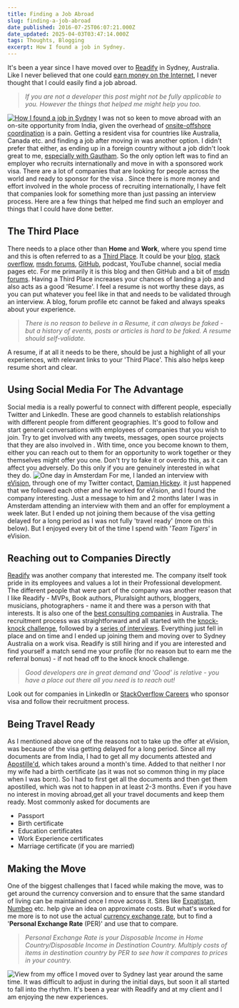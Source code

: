```yaml
---
title: Finding a Job Abroad
slug: finding-a-job-abroad
date_published: 2016-07-25T06:07:21.000Z
date_updated: 2025-04-03T03:47:14.000Z
tags: Thoughts, Blogging
excerpt: How I found a job in Sydney.
---
```


It's been a year since I have moved over to [Readify](https://readify.net/) in Sydney, Australia. Like I never believed that one could [earn money on the Internet](__GHOST_URL__/blog/getting-started-with-freelancing-jobs-online/), I never thought that I could easily find a job abroad.

> *If you are not a developer this post might not be fully applicable to you. However the things that helped me might help you too.*

[![How I found a job in Sydney](__GHOST_URL__/content/images/finding_job_abroad.png)](https://commons.wikimedia.org/wiki/File:Sydney_Opera_house_HDR_Sydney_Australia.jpg)
I was not so keen to move abroad with an on-site opportunity from India, given the overhead of [onsite-offshore coordination](https://en.wikipedia.org/wiki/Global_delivery_model) is a pain. Getting a resident visa for countries like Australia, Canada etc. and finding a job after moving in was another option. I didn't prefer that either, as ending up in a foreign country without a job didn't look great to me, [especially with Gautham](__GHOST_URL__/blog/life-learnings-after-being-a-parent/). So the only option left was to find an employer who recruits internationally and move in with a sponsored work visa. There are a lot of companies that are looking for people across the world and ready to sponsor for the visa . Since there is more money and effort involved in the whole process of recruiting internationally, I have felt that companies look for something more than just passing an interview process. Here are a few things that helped me find such an employer and things that I could have done better.

## The Third Place

There needs to a place other than **Home** and **Work**, where you spend time and this is often referred to as a [Third Place](http://www.hanselman.com/blog/TheDeveloperTheoryOfTheThirdPlace.aspx). It could be your [blog](__GHOST_URL__/tag/blogging/), [stack overflow](http://stackoverflow.com/users/1948745/rahul-p-nath), [msdn forums](__GHOST_URL__/blog/stars-do-count/), [GitHub](https://github.com/rahulpnath), podcast, YouTube channel, social media pages etc. For me primarily it is this blog and then GitHub and a bit of [msdn forums](https://social.msdn.microsoft.com/profile/rahul%20p%20nath?type=forum&amp;referrer=http://social.msdn.microsoft.com/Forums/azure/en-US/home). Having a Third Place increases your chances of landing a job and also acts as a good 'Resume'. I feel a resume is not worthy these days, as you can put whatever you feel like in that and needs to be validated through an interview. A blog, forum profile etc cannot be faked and always speaks about your experience.

> *There is no reason to believe in a Resume, it can always be faked - but a history of events, posts or articles is hard to be faked. A resume should self-validate.*

A resume, if at all it needs to be there, should be just a highlight of all your experiences, with relevant links to your 'Third Place'. This also helps keep resume short and clear.

## Using Social Media For The Advantage

Social media is a really powerful to connect with different people, especially Twitter and LinkedIn. These are good channels to establish relationships with different people from different geographies. It's good to follow and start general conversations with employees of companies that you wish to join. Try to get involved with any tweets, messages, open source projects that they are also involved in . With time, once you become known to them, either you can reach out to them for an opportunity to work together or they themselves might offer you one. Don't try to fake it or overdo this, as it can affect you adversely. Do this only if you are genuinely interested in what they do.
![One day in Amsterdam](__GHOST_URL__/content/images/amsterdam_thehague.jpg)
For me, I landed an interview with [eVision](https://www.evision-software.com/), through one of my Twitter contact, [Damian Hickey](https://twitter.com/randompunter). it just happened that we followed each other and he worked for eVision, and I found the company interesting. Just a message to him and 2 months later I was in Amsterdam attending an interview with them and an offer for employment a week later. But I ended up not joining them because of the visa getting delayed for a long period as I was not fully 'travel ready' (more on this below). But I enjoyed every bit of the time I spend with '*Team Tigers*' in eVision.

## Reaching out to Companies Directly

[Readify](https://readify.net/) was another company that interested me. The company itself took pride in its employees and values a lot in their Professional development. The different people that were part of the company was another reason that I like Readify - MVPs, Book authors, Pluralsight authors, bloggers, musicians, photographers - name it and there was a person with that interests. It is also one of the [best consulting companies](https://readify.net/about-us/awards-recognitions/) in Australia. The recruitment process was straightforward and all started with the [knock-knock challenge](https://knockknock.readify.net/), followed by a [series of interviews](https://readify.net/careers/apply-now/technical-consultants/). Everything just fell in place and on time and I ended up joining them and moving over to Sydney Australia on a work visa. Readify is still hiring and if you are interested and find yourself a match send me your profile (for no reason but to earn me the referral bonus) - if not head off to the knock knock challenge.

> *Good developers are in great demand and 'Good' is relative - you have a place out there all you need is to reach out!*

Look out for companies in LinkedIn or [StackOverflow Careers](http://stackoverflow.com/jobs?location=Sydney%2C%20Australia) who sponsor visa and follow their recruitment process.

## Being Travel Ready

As I mentioned above one of the reasons not to take up the offer at eVision, was because of the visa getting delayed for a long period. Since all my documents are from India, I had to get all my documents attested and [Apostille'd](https://en.wikipedia.org/wiki/Apostille_Convention), which takes around a month's time. Added to that neither I nor my wife had a birth certificate (as it was not so common thing in my place when I was born). So I had to first get all the documents and then get them apostilled, which was not to happen in at least 2-3 months. Even if you have no interest in moving abroad,get all your travel documents and keep them ready. Most commonly asked for documents are

- Passport
- Birth certificate
- Education certificates
- Work Experience certificates
- Marriage certificate (if you are married)

## Making the Move

One of the biggest challenges that I faced while making the move, was to get around the currency conversion and to ensure that the same standard of living can be maintained once I move across it. Sites like [Expatistan](https://www.expatistan.com/cost-of-living), [Numbeo](http://www.numbeo.com/cost-of-living/) etc. help give an idea on approximate costs. But what's worked for me more is to not use the actual [currency exchange rate](http://www.xe.com/), but to find a '**Personal Exchange Rate** (PER)' and use that to compare.

> *Personal Exchange Rate is your Disposable Income in Home Country/Disposable Income in Destination Country. Multiply costs of items in destination country by PER to see how it compares to prices in your country.*

![View from my office](__GHOST_URL__/content/images/sydney_work.jpg)
I moved over to Sydney last year around the same time. It was difficult to adjust in during the initial days, but soon it all started to fall into the rhythm. It's been a year with Readify and at my client and I am enjoying the new experiences.
